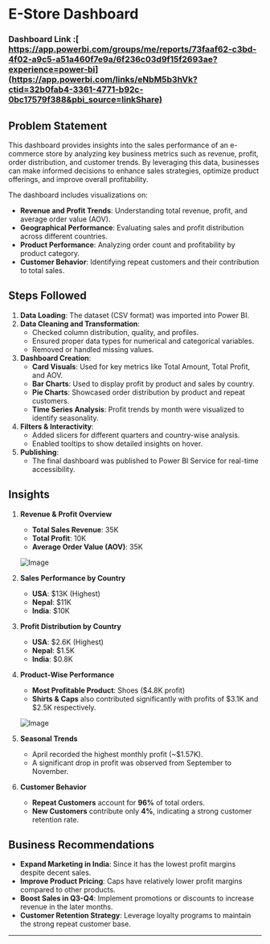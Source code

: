 # E-Store Dashboard

### Dashboard Link :[ https://app.powerbi.com/groups/me/reports/73faaf62-c3bd-4f02-a9c5-a51a460f7e9a/6f236c03d9f15f2693ae?experience=power-bi](https://app.powerbi.com/links/eNbM5b3hVk?ctid=32b0fab4-3361-4771-b92c-0bc17579f388&pbi_source=linkShare)


## Problem Statement

This dashboard provides insights into the sales performance of an e-commerce store by analyzing key business metrics such as revenue, profit, order distribution, and customer trends. By leveraging this data, businesses can make informed decisions to enhance sales strategies, optimize product offerings, and improve overall profitability.

The dashboard includes visualizations on:

- **Revenue and Profit Trends**: Understanding total revenue, profit, and average order value (AOV).
- **Geographical Performance**: Evaluating sales and profit distribution across different countries.
- **Product Performance**: Analyzing order count and profitability by product category.
- **Customer Behavior**: Identifying repeat customers and their contribution to total sales.

## Steps Followed

1. **Data Loading**: The dataset (CSV format) was imported into Power BI.
2. **Data Cleaning and Transformation**: 
   - Checked column distribution, quality, and profiles.
   - Ensured proper data types for numerical and categorical variables.
   - Removed or handled missing values.
3. **Dashboard Creation**:
   - **Card Visuals**: Used for key metrics like Total Amount, Total Profit, and AOV.
   - **Bar Charts**: Used to display profit by product and sales by country.
   - **Pie Charts**: Showcased order distribution by product and repeat customers.
   - **Time Series Analysis**: Profit trends by month were visualized to identify seasonality.
4. **Filters & Interactivity**:
   - Added slicers for different quarters and country-wise analysis.
   - Enabled tooltips to show detailed insights on hover.
5. **Publishing**:
   - The final dashboard was published to Power BI Service for real-time accessibility.

## Insights

1. **Revenue & Profit Overview**
   - **Total Sales Revenue**: 35K
   - **Total Profit**: 10K
   - **Average Order Value (AOV)**: 35K

   ![Image](https://github.com/user-attachments/assets/8cf5870c-331b-477f-bddf-51f159834d36)

2. **Sales Performance by Country**
   - **USA**: $13K (Highest)
   - **Nepal**: $11K
   - **India**: $10K

3. **Profit Distribution by Country**
   - **USA**: $2.6K (Highest)
   - **Nepal**: $1.5K
   - **India**: $0.8K

4. **Product-Wise Performance**
   - **Most Profitable Product**: Shoes ($4.8K profit)
   - **Shirts & Caps** also contributed significantly with profits of $3.1K and $2.5K respectively.

   ![Image](https://github.com/user-attachments/assets/0896632e-4c5e-4d44-9b30-653b78a93f54)

5. **Seasonal Trends**
   - April recorded the highest monthly profit (~$1.57K).
   - A significant drop in profit was observed from September to November.

6. **Customer Behavior**
   - **Repeat Customers** account for **96%** of total orders.
   - **New Customers** contribute only **4%**, indicating a strong customer retention rate.

## Business Recommendations

- **Expand Marketing in India**: Since it has the lowest profit margins despite decent sales.
- **Improve Product Pricing**: Caps have relatively lower profit margins compared to other products.
- **Boost Sales in Q3-Q4**: Implement promotions or discounts to increase revenue in the later months.
- **Customer Retention Strategy**: Leverage loyalty programs to maintain the strong repeat customer base.

---

